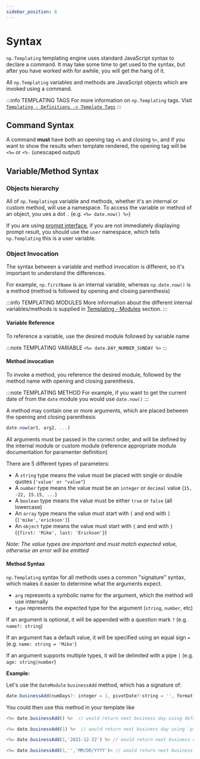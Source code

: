 ```yaml
---
sidebar_position: 8
---
```


# Syntax
`np.Templating` templating engine uses standard JavaScript syntax to declare a command. It may take some time to get used to the syntax, but after you have worked with for awhile, you will get the hang of it.

All `np.Templating` variables and methods are JavaScript objects which are invoked using a command.

:::info TEMPLATING TAGS
For more information on `np.Templating` tags. Visit [`Templating - Definitions -> Template Tags`](/docs/templating-basics/template-tags)
:::

## Command Syntax
A command **must** have both an opening tag `<%` and closing `%>`, and if you want to show the results when template rendered, the opening tag will be `<%=` or `<%-` (unescaped output)

## Variable/Method Syntax

### Objects hierarchy
All of `np.Templating`s variable and methods, whether it's an internal or custom method, will use a namespace. To access the variable or method of an object, you ues a dot `.` (e.g. `<%= date.now() %>`)

If you are using [prompt interface](/docs/templating-examples/prompt), if you are not immediately displaying prompt result, you should use the `user` namespace, which tells `np.Templating` this is a user variable.

### Object Invocation
The syntax between a variable and method invocation is different, so it's important to understand the differences.

For example, `np.firstName` is an internal variable, whereas  `np.date.now()` is a method (method is followed by opening and closing parenthesis)

:::info TEMPLATING MODULES
More information about the different internal variables/methods is supplied in [Templating - Modules](/docs/templating-modules/overview) section.
:::

#### Variable Reference
To reference a variable, use the desired module followed by variable name

:::note TEMPLATING VARIABLE
 `<%= date.DAY_NUMBER_SUNDAY %>`
:::

#### Method invocation
To invoke a method, you reference the desired module, followed by the method name with opening and closing parenthesis.

:::note TEMPLATING METHOD
For example, if you want to get the current date of from the `date` module you would use `date.now()`
:::

A method may contain one or more arguments, which are placed between the opening and closing parenthesis

```js
date.now(ar1, arg2, ...)
```

All arguments must be passed in the correct order, and will be defined by the internal module or custom module (reference appropriate module documentation for paramenter definition)

There are 5 different types of parameters:

- A `string` type means the value must be placed with single or double quotes (`'value' or "value"`)
- A `number` type means the value must be an `integer` or `decimal` value (`15, -22, 15.15, ...`)
- A `boolean` type means the value must be either `true` or `false` (all lowercase)
- An `array` type means the value must start with `[` and end with `]` (`['mike','erickson']`)
- An `object` type means the value must start with `{` and end with `}` (`{first: 'Mike', last: 'Erickson'}`)

_Note: The value types are important and must match expected value, otherwise an error will be emitted_

#### Method Syntax
`np.Templating` syntax for all methods uses a common "signature" syntax, which makes it easier to determine what the arguments expect.

- `arg` represents a symbolic name for the argument, which the method will use internally
- `type` represents the expected type for the argument (`string`, `number`, etc)

If an argument is optional, it will be appended with a question mark `?` (e.g. `name?: string`)

If an argument has a default value, it will be specified using an equal sign `=` (e.g. `name: string = 'Mike'`)

If an argument supports multiple types, it will be delimited with a pipe `|` (e.g. `age: string|number`)

**Example:**

Let's use the `DateModule` `businessAdd` method, which has a signature of:

```javascript
date.businessAdd(numDays?: integer = 1, pivotDate?:string = '', format?: string = '')
```

You could then use this method in your template like

```javascript
<%= date.businessAdd() %>  // would return next business day using default `numDays` and `pivotDate`

<%= date.businessAdd(1) %>  // would return next business day using `pivotDate`

<%= date.businessAdd(1,'2021-12-22') %> // would return next business day using supplied `pivotDate`

<%= date.businessAdd(1,'','MM/DD/YYYY')> // would return next business day, using a custom format
```
